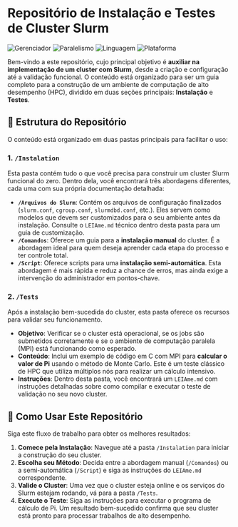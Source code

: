 # Repositório de Instalação e Testes de Cluster Slurm

![Gerenciador](https://img.shields.io/badge/Gerenciador-Slurm-blue.svg)
![Paralelismo](https://img.shields.io/badge/Paralelismo-Open%20MPI-orange.svg)
![Linguagem](https://img.shields.io/badge/Linguagem-C%20%7C%20Bash-yellow.svg)
![Plataforma](https://img.shields.io/badge/Plataforma-Linux-green.svg)

Bem-vindo a este repositório, cujo principal objetivo é **auxiliar na implementação de um cluster com Slurm**, desde a criação e configuração até a validação funcional. O conteúdo está organizado para ser um guia completo para a construção de um ambiente de computação de alto desempenho (HPC), dividido em duas seções principais: **Instalação** e **Testes**.

## 📁 Estrutura do Repositório

O conteúdo está organizado em duas pastas principais para facilitar o uso:

### 1. `/Instalation`
Esta pasta contém tudo o que você precisa para construir um cluster Slurm funcional do zero. Dentro dela, você encontrará três abordagens diferentes, cada uma com sua própria documentação detalhada:

* **`/Arquivos do Slurm`**: Contém os arquivos de configuração finalizados (`slurm.conf`, `cgroup.conf`, `slurmdbd.conf`, etc.). Eles servem como modelos que devem ser customizados para o seu ambiente antes da instalação. Consulte o `LEIAme.md` técnico dentro desta pasta para um guia de customização.
* **`/Comandos`**: Oferece um guia para a **instalação manual** do cluster. É a abordagem ideal para quem deseja aprender cada etapa do processo e ter controle total.
* **`/Script`**: Oferece scripts para uma **instalação semi-automática**. Esta abordagem é mais rápida e reduz a chance de erros, mas ainda exige a intervenção do administrador em pontos-chave.

### 2. `/Tests`
Após a instalação bem-sucedida do cluster, esta pasta oferece os recursos para validar seu funcionamento.

* **Objetivo**: Verificar se o cluster está operacional, se os jobs são submetidos corretamente e se o ambiente de computação paralela (MPI) está funcionando como esperado.
* **Conteúdo**: Inclui um exemplo de código em C com MPI para **calcular o valor de Pi** usando o método de Monte Carlo. Este é um teste clássico de HPC que utiliza múltiplos nós para realizar um cálculo intensivo.
* **Instruções**: Dentro desta pasta, você encontrará um `LEIAme.md` com instruções detalhadas sobre como compilar e executar o teste de validação no seu novo cluster.

## 🚀 Como Usar Este Repositório

Siga este fluxo de trabalho para obter os melhores resultados:

1.  **Comece pela Instalação**: Navegue até a pasta `/Instalation` para iniciar a construção do seu cluster.
2.  **Escolha seu Método**: Decida entre a abordagem manual (`/Comandos`) ou a semi-automática (`/Script`) e siga as instruções do `LEIAme.md` correspondente.
3.  **Valide o Cluster**: Uma vez que o cluster esteja online e os serviços do Slurm estejam rodando, vá para a pasta `/Tests`.
4.  **Execute o Teste**: Siga as instruções para executar o programa de cálculo de Pi. Um resultado bem-sucedido confirma que seu cluster está pronto para processar trabalhos de alto desempenho.
